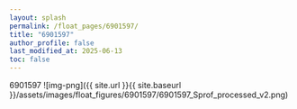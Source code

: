 ```yaml
---
layout: splash
permalink: /float_pages/6901597/
title: "6901597"
author_profile: false
last_modified_at: 2025-06-13
toc: false
---
```

 
6901597
![img-png]({{ site.url }}{{ site.baseurl }}/assets/images/float_figures/6901597/6901597_Sprof_processed_v2.png)